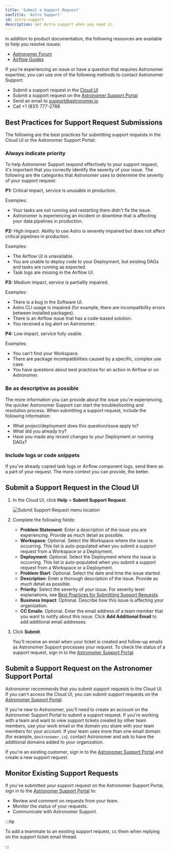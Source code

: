 ```yaml
---
title: 'Submit a Support Request'
navTitle: 'Astro Support'
id: astro-support
description: Get Astro support when you need it.
---
```


In addition to product documentation, the following resources are available to help you resolve issues:

- [Astronomer Forum](https://forum.astronomer.io)
- [Airflow Guides](https://www.astronomer.io/guides/)

If you're experiencing an issue or have a question that requires Astronomer expertise, you can use one of the following methods to contact Astronomer Support:

- Submit a support request in the [Cloud UI](astro-support.md#submit-a-support-request-in-the-cloud-ui)
- Submit a support request on the [Astronomer Support Portal](https://support.astronomer.io/hc/en-us)
- Send an email to [support@astronomer.io](mailto:support@astronomer.io)
- Call +1 (831) 777-2768

## Best Practices for Support Request Submissions

The following are the best practices for submitting support requests in the Cloud UI or the Astronomer Support Portal:

### Always indicate priority

To help Astronomer Support respond effectively to your support request, it's important that you correctly identify the severity of your issue. The following are the categories that Astronomer uses to determine the severity of your support request:

**P1:** Critical impact, service is unusable in production.

Examples:

- Your tasks are not running and restarting them didn't fix the issue.
- Astronomer is experiencing an incident or downtime that is affecting your data pipelines in production.

**P2:** High impact. Ability to use Astro is severely impaired but does not affect critical pipelines in production.

Examples:

- The Airflow UI is unavailable.
- You are unable to deploy code to your Deployment, but existing DAGs and tasks are running as expected.
- Task logs are missing in the Airflow UI.

**P3:** Medium impact, service is partiallly impaired.

Examples:

- There is a bug in the Software UI.
- Astro CLI usage is impaired (for example, there are incompatibility errors between installed packages).
- There is an Airflow issue that has a code-based solution.
- You received a log alert on Astronomer.

**P4:** Low impact, service fully usable.

Examples:

- You can't find your Workspace.
- There are package incompatibilities caused by a specific, complex use case.
- You have questions about best practices for an action in Airflow or on Astronomer.

### Be as descriptive as possible

The more information you can provide about the issue you're experiencing, the quicker Astronomer Support can start the troubleshooting and resolution process. When submitting a support request, include the following information:

- What project/deployment does this question/issue apply to?
- What did you already try?
- Have you made any recent changes to your Deployment or running DAGs?

### Include logs or code snippets

If you've already copied task logs or Airflow component logs, send them as a part of your request. The more context you can provide, the better.

## Submit a Support Request in the Cloud UI

1. In the Cloud UI, click **Help** > **Submit Support Request**.

    <div class="text--center">
    <img src="/img/docs/support-request-location.png" alt="Submit Support Request menu location" />
    </div>

2. Complete the following fields:

    - **Problem Statement**: Enter a description of the issue you are experiencing. Provide as much detail as possible.
    - **Workspace**: Optional. Select the Workspace where the issue is occurring. This list is auto-populated when you submit a support request from a Workspace or a Deployment.
    - **Deployment**: Optional. Select the Deployment where the issue is occurring. This list is auto-populated when you submit a support request from a Workspace or a Deployment.
    - **Problem Start**: Optional. Select the date and time the issue started.
    - **Description**: Enter a thorough description of the issue. Provide as much detail as possible. 
    - **Priority**: Select the severity of your issue. For severity level explanations, see [Best Practices for Submitting Support Requests](astro-support.md#best-practices-for-support-request-submissions).
    - **Business Impact**: Optional. Describe how this issue is affecting your organization.
    - **CC Emails**: Optional. Enter the email address of a team member that you want to notify about this issue. Click **Add Additional Email** to add additional email addresses.

3. Click **Submit**.

    You'll receive an email when your ticket is created and follow-up emails as Astronomer Support processes your request. To check the status of a support request, sign in to the [Astronomer Support Portal](https://support.astronomer.io). 

## Submit a Support Request on the Astronomer Support Portal

Astronomer recommends that you submit support requests in the Cloud UI. If you can't access the Cloud UI, you can submit support requests on the [Astronomer Support Portal](https://support.astronomer.io).

If you're new to Astronomer, you'll need to create an account on the Astronomer Support Portal to submit a support request. If you're working with a team and want to view support tickets created by other team members, use your work email or the domain you share with your team members for your account. If your team uses more than one email domain (for example, `@astronomer.io`), contact Astronomer and ask to have the additional domains added to your organization.

If you're an existing customer, sign in to the [Astronomer Support Portal](https://support.astronomer.io) and create a new support request.

## Monitor Existing Support Requests

If you've submitted your support request on the Astronomer Support Portal, sign in to the [Astronomer Support Portal](https://support.astronomer.io) to:

- Review and comment on requests from your team.
- Monitor the status of your requests.
- Communicate with Astronomer Support.

:::tip

To add a teammate to an existing support request, cc them when replying on the support ticket email thread.

:::